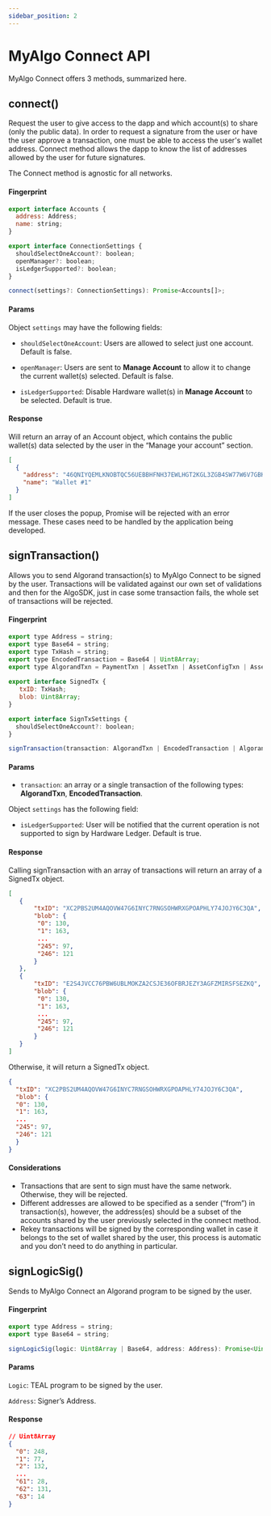 ```yaml
---
sidebar_position: 2
---
```


# MyAlgo Connect API

MyAlgo Connect offers 3 methods, summarized here.

## connect()

Request the user to give access to the dapp and which account(s) to share (only the public data). 
In order to request a signature from the user or have the user approve a transaction, one must be able to access the user's wallet address. 
Connect method allows the dapp to know the list of addresses allowed by the user for future signatures.

The Connect method is agnostic for all networks.


#### Fingerprint

```jsx
export interface Accounts {
  address: Address;
  name: string;
}

export interface ConnectionSettings {
  shouldSelectOneAccount?: boolean; 
  openManager?: boolean;
  isLedgerSupported?: boolean;
}

connect(settings?: ConnectionSettings): Promise<Accounts[]>;
```

#### Params

Object `settings` may have the following fields:

- `shouldSelectOneAccount`: Users are allowed to select just one account. Default is false.

- `openManager`: Users are sent to **Manage Account** to allow it to change the current wallet(s) selected. Default is false.

- `isLedgerSupported`: Disable Hardware wallet(s) in **Manage Account** to be selected. Default is true.

#### Response

Will return an array of an Account object, which contains the public wallet(s) data selected by the user in the “Manage your account” section.

```json
[
  {
    "address": "46QNIYQEMLKNOBTQC56UEBBHFNH37EWLHGT2KGL3ZGB4SW77W6V7GBKPDY",
    "name": "Wallet #1"
  }
]
```

If the user closes the popup, Promise will be rejected with an error message. These cases need to be handled by the application being developed.

## signTransaction()

Allows you to send Algorand transaction(s) to MyAlgo Connect to be signed by the user.
Transactions will be validated against our own set of validations and then for the AlgoSDK, just in case some transaction fails, the whole set of transactions will be rejected.

#### Fingerprint

```jsx 
export type Address = string;
export type Base64 = string;
export type TxHash = string;
export type EncodedTransaction = Base64 | Uint8Array;
export type AlgorandTxn = PaymentTxn | AssetTxn | AssetConfigTxn | AssetCreateTxn | DestroyAssetTxn | FreezeAssetTxn | KeyRegTxn | ApplTxn;
 
export interface SignedTx {
   txID: TxHash;
   blob: Uint8Array;
}

export interface SignTxSettings {
  shouldSelectOneAccount?: boolean; 
}

signTransaction(transaction: AlgorandTxn | EncodedTransaction | AlgorandTxn[] | EncodedTransaction[], settings?: SignTxSettings ): Promise<SignedTx | SignerdTx[]>;
```

#### Params

- `transaction`: an array or a single transaction of the following types: **AlgorandTxn**, **EncodedTransaction**.

Object `settings` has the following field:

- `isLedgerSupported`: User will be notified that the current operation is not supported to sign by Hardware Ledger. Default is true.

#### Response

Calling signTransaction with an array of transactions will return an array of a SignedTx object. 

```json
[
   {
       "txID": "XC2PBS2UM4AQOVW47G6INYC7RNGSOHWRXGPOAPHLY74JOJY6C3QA",
       "blob": {
        "0": 130,
        "1": 163,
        ...
        "245": 97,
        "246": 121
       }
   },
   {
       "txID": "E2S4JVCC76PBW6UBLMOKZA2CSJE36OFBRJEZY3AGFZMIRSFSEZKQ",
       "blob": {
        "0": 130,
        "1": 163,
        ...
        "245": 97,
        "246": 121
       }
   }
]
```

Otherwise, it will return a SignedTx object.

```json
{
  "txID": "XC2PBS2UM4AQOVW47G6INYC7RNGSOHWRXGPOAPHLY74JOJY6C3QA",
  "blob": {
  "0": 130,
  "1": 163,
  ...
  "245": 97,
  "246": 121
  }
}
```

#### Considerations

* Transactions that are sent to sign must have the same network. Otherwise, they will be rejected.
* Different addresses are allowed to be specified as a sender (“from”) in transaction(s), however, the address(es) should be a subset of the accounts shared by the user previously selected in the connect method.
* Rekey transactions will be signed by the corresponding wallet in case it belongs to the set of wallet shared by the user, this process is automatic and you don’t need to do anything in particular.

## signLogicSig()

Sends to MyAlgo Connect an Algorand program to be signed by the user.

#### Fingerprint

```jsx
export type Address = string;
export type Base64 = string;

signLogicSig(logic: Uint8Array | Base64, address: Address): Promise<Uint8Array>;
```

#### Params
`Logic`:  TEAL program to be signed by the user.

`Address`: Signer’s Address.

#### Response


```json
// Uint8Array
{
  "0": 248,
  "1": 77,
  "2": 132,
  ...
  "61": 28,
  "62": 131,
  "63": 14
}
```

